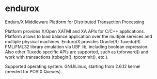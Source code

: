 # endurox
Enduro/X Middleware Platform for Distributed Transaction Processing

Platform provides X/Open XATMI and XA APIs for C/C++ applications. Platform allows to load balance application over the multiple services and multiple physical machines. Enduro/X provides Oracle(R) Tuxedo(R) FML/FML32 library emulation via UBF lib, including boolean expression. Also other Tuxedo specific APIs are supported, such as tpforward() and work with transactions (tpbegin(), tpcommit(), etc.).

Supported operating system: GNU/Linux, starting from 2.6.12 kernel (needed for POSIX Queues).
